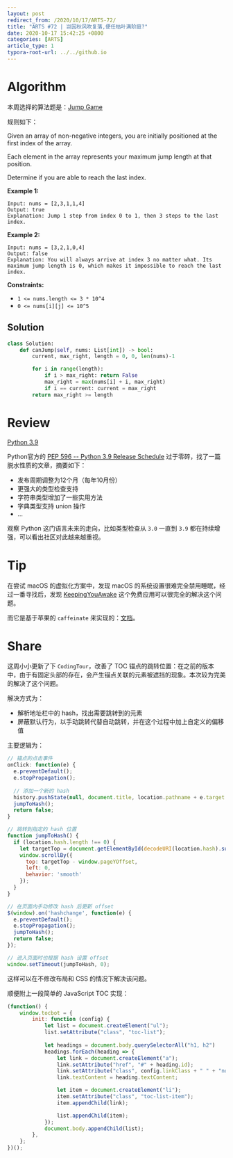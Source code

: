```yaml
---
layout: post
redirect_from: /2020/10/17/ARTS-72/
title: "ARTS #72 | 岂因秋风吹复落,便任枯叶满阶庭?"
date: 2020-10-17 15:42:25 +0800
categories: [ARTS]
article_type: 1
typora-root-url: ../../github.io
---
```



# Algorithm

本周选择的算法题是：[Jump Game](https://leetcode.com/problems/jump-game/)


规则如下：

Given an array of non-negative integers, you are initially positioned at the first index of the array.

Each element in the array represents your maximum jump length at that position.

Determine if you are able to reach the last index.

 

**Example 1:**

```
Input: nums = [2,3,1,1,4]
Output: true
Explanation: Jump 1 step from index 0 to 1, then 3 steps to the last index.
```

**Example 2:**

```
Input: nums = [3,2,1,0,4]
Output: false
Explanation: You will always arrive at index 3 no matter what. Its maximum jump length is 0, which makes it impossible to reach the last index.
```

 

**Constraints:**

- `1 <= nums.length <= 3 * 10^4`
- `0 <= nums[i][j] <= 10^5`

## Solution

```python
class Solution:
    def canJump(self, nums: List[int]) -> bool:
        current, max_right, length = 0, 0, len(nums)-1

        for i in range(length):
            if i > max_right: return False
            max_right = max(nums[i] + i, max_right)
            if i == current: current = max_right
        return max_right >= length
```


# Review

[Python 3.9](https://towardsdatascience.com/python-3-9-9c2ce1332eb4)

Python官方的 [PEP 596 -- Python 3.9 Release Schedule](https://www.python.org/dev/peps/pep-0596/) 过于零碎，找了一篇脱水性质的文章，摘要如下：

- 发布周期调整为12个月（每年10月份）
- 更强大的类型检查支持
- 字符串类型增加了一些实用方法
- 字典类型支持 union 操作
- ...

观察 Python 这门语言未来的走向，比如类型检查从 `3.0` 一直到 `3.9` 都在持续增强，可以看出社区对此越来越重视。

# Tip

在尝试 macOS 的虚拟化方案中，发现 macOS 的系统设置很难完全禁用睡眠，经过一番寻找后，发现 [KeepingYouAwake](https://github.com/newmarcel/KeepingYouAwake) 这个免费应用可以很完全的解决这个问题。

而它是基于苹果的 `caffeinate` 来实现的：[文档](https://web.archive.org/web/20140604153141/https://developer.apple.com/library/mac/documentation/Darwin/Reference/ManPages/man8/caffeinate.8.html)。

# Share

这周小小更新了下 `CodingTour`，改善了 TOC 锚点的跳转位置：在之前的版本中，由于有固定头部的存在，会产生锚点关联的元素被遮挡的现象。本次较为完美的解决了这个问题。

解决方式为：

- 解析地址栏中的 hash，找出需要跳转到的元素
- 屏蔽默认行为，以手动跳转代替自动跳转，并在这个过程中加上自定义的偏移值

主要逻辑为：

```javascript
// 锚点的点击事件
onClick: function(e) {
  e.preventDefault();
  e.stopPropagation();
  
  // 添加一个新的 hash
  history.pushState(null, document.title, location.pathname + e.target.hash);
  jumpToHash();
  return false;
}

// 跳转到指定的 hash 位置
function jumpToHash() {
  if (location.hash.length !== 0) {
    let targetTop = document.getElementById(decodeURI(location.hash).substring(1)).offsetTop - 45;
    window.scrollBy({
      top: targetTop - window.pageYOffset,
      left: 0,
      behavior: 'smooth'
    });
  }
}

// 在页面内手动修改 hash 后更新 offset
$(window).on('hashchange', function(e) {
  e.preventDefault();
  e.stopPropagation();
  jumpToHash();
  return false;
});

// 进入页面时也根据 hash 设置 offset
window.setTimeout(jumpToHash, 0);
```

这样可以在不修改布局和 CSS 的情况下解决该问题。

顺便附上一段简单的 JavaScript TOC 实现：

```javascript
(function() {
    window.tocbot = {
        init: function (config) {
            let list = document.createElement("ul");
            list.setAttribute("class", "toc-list");
            
            let headings = document.body.querySelectorAll("h1, h2")
            headings.forEach(heading => {
                let link = document.createElement("a");
                link.setAttribute("href", "#" + heading.id);
                link.setAttribute("class", config.linkClass + " " + "node-name--" + heading.nodeName);
                link.textContent = heading.textContent;

                let item = document.createElement("li");
                item.setAttribute("class", "toc-list-item");
                item.appendChild(link);

                list.appendChild(item);
            });
            document.body.appendChild(list);
        },
    };
})();
```